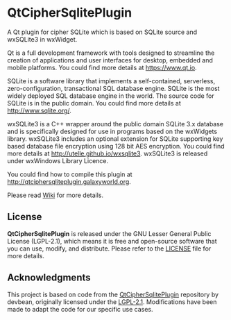 QtCipherSqlitePlugin
====================

A Qt plugin for cipher SQLite which is based on SQLite source and wxSQLite3 in wxWidget.

Qt is a full development framework with tools designed to streamline the creation of applications and user interfaces for desktop, embedded and mobile platforms. You could find more details at https://www.qt.io.

SQLite is a software library that implements a self-contained, serverless, zero-configuration, transactional SQL database engine. SQLite is the most widely deployed SQL database engine in the world. The source code for SQLite is in the public domain. You could find more details at http://www.sqlite.org/.

wxSQLite3 is a C++ wrapper around the public domain SQLite 3.x database and is specifically designed for use in programs based on the wxWidgets library. wxSQLite3 includes an optional extension for SQLite supporting key based database file encryption using 128 bit AES encryption. You could find more details at http://utelle.github.io/wxsqlite3. wxSQLite3 is released under wxWindows Library Licence.

You could find how to compile this plugin at http://qtciphersqliteplugin.galaxyworld.org.

Please read [Wiki](https://github.com/mxrcode/QtCipherSqlitePlugin/wiki/Guide) for more details.

## License

**QtCipherSqlitePlugin** is released under the GNU Lesser General Public License (LGPL-2.1), which means it is free and open-source software that you can use, modify, and distribute. Please refer to the [LICENSE](https://github.com/mxrcode/QtCipherSqlitePlugin/blob/main/LICENSE) file for more details.

## Acknowledgments

This project is based on code from the [QtCipherSqlitePlugin](https://github.com/devbean/QtCipherSqlitePlugin) repository by devbean, originally licensed under the [LGPL-2.1](https://www.gnu.org/licenses/old-licenses/lgpl-2.1.html). Modifications have been made to adapt the code for our specific use cases.
